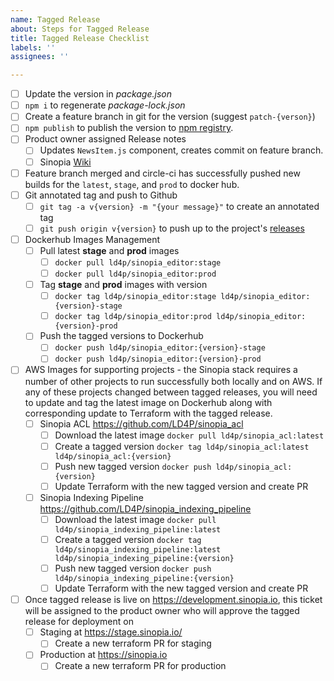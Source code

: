 ```yaml
---
name: Tagged Release
about: Steps for Tagged Release
title: Tagged Release Checklist
labels: ''
assignees: ''

---
```


- [ ] Update the version in *package.json*
- [ ] `npm i` to regenerate *package-lock.json*
- [ ] Create a feature branch in git for the version (suggest `patch-{verson}`)
- [ ] `npm publish` to publish the version to [npm registry](https://npmjs.com).
- [ ] Product owner assigned Release notes
  - [ ] Updates `NewsItem.js` component, creates commit on feature branch.
  - [ ] Sinopia [Wiki](https://github.com/LD4P/sinopia/wiki/Latest-Release,-What's-Next)
- [ ] Feature branch merged and circle-ci has successfully pushed new builds for
      the `latest`, `stage`, and `prod` to docker hub.
- [ ] Git annotated tag and push to Github
  - [ ] `git tag -a v{version} -m "{your message}"` to create an annotated tag
  - [ ] `git push origin v{version}` to push up to the project's
   [releases](https://github.com/LD4P/sinopia_editor/releases)
- [ ] Dockerhub Images Management
  - [ ] Pull latest **stage** and **prod** images
    - [ ] `docker pull ld4p/sinopia_editor:stage`
    - [ ] `docker pull ld4p/sinopia_editor:prod`
  - [ ] Tag **stage** and **prod** images with version
    - [ ] `docker tag ld4p/sinopia_editor:stage ld4p/sinopia_editor:{version}-stage`
    - [ ] `docker tag ld4p/sinopia_editor:prod ld4p/sinopia_editor:{version}-prod`
  - [ ] Push the tagged versions to Dockerhub
    - [ ] `docker push ld4p/sinopia_editor:{version}-stage`
    - [ ] `docker push ld4p/sinopia_editor:{version}-prod`
- [ ] AWS Images for supporting projects - the Sinopia stack requires
  a number of other projects to run successfully both locally and on AWS. If any of
  these projects changed between tagged releases, you will need to update and tag the
  latest image on Dockerhub along with corresponding update to Terraform with the tagged
  release.
  - [ ] Sinopia ACL https://github.com/LD4P/sinopia_acl
    - [ ] Download the latest image `docker pull ld4p/sinopia_acl:latest`
    - [ ] Create a tagged version `docker tag ld4p/sinopia_acl:latest ld4p/sinopia_acl:{version}`
    - [ ] Push new tagged version `docker push ld4p/sinopia_acl:{version}`
    - [ ] Update Terraform with the new tagged version and create PR
  - [ ] Sinopia Indexing Pipeline https://github.com/LD4P/sinopia_indexing_pipeline
    - [ ] Download the latest image `docker pull ld4p/sinopia_indexing_pipeline:latest`
    - [ ] Create a tagged version `docker tag ld4p/sinopia_indexing_pipeline:latest ld4p/sinopia_indexing_pipeline:{version}`
    - [ ] Push new tagged version `docker push ld4p/sinopia_indexing_pipeline:{version}`
    - [ ] Update Terraform with the new tagged version and create PR
- [ ] Once tagged release is live on https://development.sinopia.io, this ticket will be assigned to the product owner who will approve the tagged release for deployment on
  - [ ] Staging at https://stage.sinopia.io/
    - [ ] Create a new terraform PR for staging
  - [ ] Production at https://sinopia.io
    - [ ] Create a new terraform PR for production
